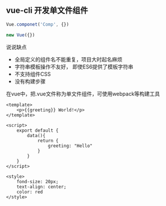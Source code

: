 ## vue-cli 开发单文件组件

```js
Vue.componet('Comp', {})

new Vue({})
```
说说缺点
- 全局定义的组件名不能重复，项目大时起名麻烦
- 字符串模板操作不友好， 即使ES6提供了模板字符串
- 不支持组件CSS
- 没有构建步骤

在vue中，把.vue文件称为单文件组件，可使用webpack等构建工具

```
<template>
	<p>{{greeting}} World!</p>
</template>

<script>
	export default {
		data(){
			return {
				greeting: "Hello"
			}
		}
	}
</script>

<style>
	fond-size: 20px;
	text-align: center;
	color: red
</style>
```